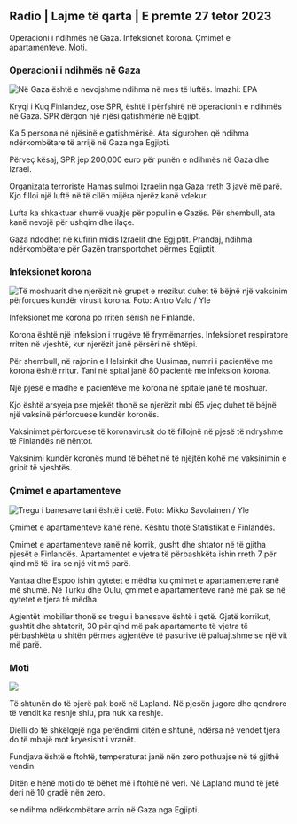 ## Radio \| Lajme të qarta \| E premte 27 tetor 2023

Operacioni i ndihmës në Gaza. Infeksionet korona. Çmimet e apartamenteve. Moti.

### Operacioni i ndihmës në Gaza

![Në Gaza është e nevojshme ndihma në mes të luftës. Imazhi: EPA](https://images.cdn.yle.fi/image/upload/c_crop,h_3780,w_6720,x_0,y_700/ar_1.7777777777777777,c_fill,g_faces,h_675,d_q_100/f_auto/fl_lossy/v1698396491/39-1192101653b784c2d563)

Kryqi i Kuq Finlandez, ose SPR, është i përfshirë në operacionin e ndihmës në Gaza. SPR dërgon një njësi gatishmërie në Egjipt.

Ka 5 persona në njësinë e gatishmërisë. Ata sigurohen që ndihma ndërkombëtare të arrijë në Gaza nga Egjipti.

Përveç kësaj, SPR jep 200,000 euro për punën e ndihmës në Gaza dhe Izrael.

Organizata terroriste Hamas sulmoi Izraelin nga Gaza rreth 3 javë më parë. Kjo filloi një luftë në të cilën mijëra njerëz kanë vdekur.

Lufta ka shkaktuar shumë vuajtje për popullin e Gazës. Për shembull, ata kanë nevojë për ushqim dhe ilaçe.

Gaza ndodhet në kufirin midis Izraelit dhe Egjiptit. Prandaj, ndihma ndërkombëtare për Gazën transportohet përmes Egjiptit.

### Infeksionet korona

![Të moshuarit dhe njerëzit në grupet e rrezikut duhet të bëjnë një vaksinim përforcues kundër virusit korona. Foto: Antro Valo / Yle](https://images.cdn.yle.fi/image/upload/c_crop,h_3510,w_6240,x_0,y_400/ar_1.7777777777777777,c_fill,g_faces,h_1205,h_pr.q_auto:eco/f_auto/fl_lossy/v1670569792/39-933588623dccc01a881)

Infeksionet me korona po rriten sërish në Finlandë.

Korona është një infeksion i rrugëve të frymëmarrjes. Infeksionet respiratore rriten në vjeshtë, kur njerëzit janë përsëri në shtëpi.

Për shembull, në rajonin e Helsinkit dhe Uusimaa, numri i pacientëve me korona është rritur. Tani në spital janë 80 pacientë me infeksion korona.

Një pjesë e madhe e pacientëve me korona në spitale janë të moshuar.

Kjo është arsyeja pse mjekët thonë se njerëzit mbi 65 vjeç duhet të bëjnë një vaksinë përforcuese kundër koronës.

Vaksinimet përforcuese të koronavirusit do të fillojnë në pjesë të ndryshme të Finlandës në nëntor.

Vaksinimi kundër koronës mund të bëhet në të njëjtën kohë me vaksinimin e gripit të vjeshtës.

### Çmimet e apartamenteve

![Tregu i banesave tani është i qetë. Foto: Mikko Savolainen / Yle](https://images.cdn.yle.fi/image/upload/c_crop,h_3348,w_5952,x_0,y_483/ar_1.777777777777777,c_fill,g_501,0d_1q_auto:eco/f_auto/fl_lossy/v1694415905/39-117017864fea8c7baf74)

Çmimet e apartamenteve kanë rënë. Kështu thotë Statistikat e Finlandës.

Çmimet e apartamenteve ranë në korrik, gusht dhe shtator në të gjitha pjesët e Finlandës. Apartamentet e vjetra të përbashkëta ishin rreth 7 për qind më të lira se një vit më parë.

Vantaa dhe Espoo ishin qytetet e mëdha ku çmimet e apartamenteve ranë më shumë. Në Turku dhe Oulu, çmimet e apartamenteve ranë më pak se në qytetet e tjera të mëdha.

Agjentët imobiliar thonë se tregu i banesave është i qetë. Gjatë korrikut, gushtit dhe shtatorit, 30 për qind më pak apartamente të vjetra të përbashkëta u shitën përmes agjentëve të pasurive të paluajtshme se një vit më parë.

### Moti

![](https://images.cdn.yle.fi/image/upload/c_crop,h_1080,w_1919,x_0,y_0/ar_1.777777777777777,c_fill,g_faces,h_675,w_12.1200d/f_auto/fl_lossy/v1698421548/39-1192510653bdb0fbe9af)

Të shtunën do të bjerë pak borë në Lapland. Në pjesën jugore dhe qendrore të vendit ka reshje shiu, pra nuk ka reshje.

Dielli do të shkëlqejë nga perëndimi ditën e shtunë, ndërsa në vendet tjera do të mbajë mot kryesisht i vranët.

Fundjava është e ftohtë, temperaturat janë nën zero pothuajse në të gjithë vendin.

Ditën e hënë moti do të bëhet më i ftohtë në veri. Në Lapland mund të jetë deri në 10 gradë nën zero.

se ndihma ndërkombëtare arrin në Gaza nga Egjipti.